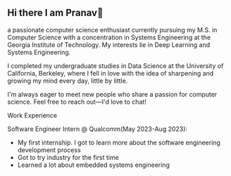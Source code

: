 ## Hi there I am Pranav👋
a passionate computer science enthusiast currently pursuing my M.S. in Computer Science with a concentration in Systems Engineering at the Georgia Institute of Technology. My interests lie in Deep Learning and Systems Engineering.

I completed my undergraduate studies in Data Science at the University of California, Berkeley, where I fell in love with the idea of sharpening and growing my mind every day, little by little.

I'm always eager to meet new people who share a passion for computer science. Feel free to reach out—I'd love to chat!

Work Experience

Software Engineer Intern @ Qualcomm(May 2023-Aug 2023):
- My first internship. I got to learn more about the software engineering development process
- Got to try industry for the first time
- Learned a lot about embedded systems engineering
<!--
**pseelam02/pseelam02** is a ✨ _special_ ✨ repository because its `README.md` (this file) appears on your GitHub profile.

Here are some ideas to get you started:

- 🔭 I’m currently working on ...
- 🌱 I’m currently learning ...
- 👯 I’m looking to collaborate on ...
- 🤔 I’m looking for help with ...
- 💬 Ask me about ...
- 📫 How to reach me: ...
- 😄 Pronouns: ...
- ⚡ Fun fact: ...
-->

